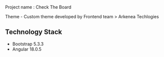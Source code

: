 Project name : Check The Board

Theme - Custom theme developed by Frontend team > Arkenea Techlogies

## Technology Stack

- Bootstrap 5.3.3
- Angular 18.0.5